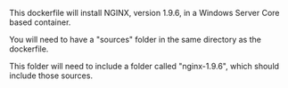 This dockerfile will install NGINX, version 1.9.6, in a Windows Server Core based container.

You will need to have a "sources" folder in the same directory as the dockerfile.

This folder will need to include a folder called "nginx-1.9.6", which should include those sources.
